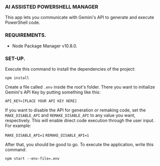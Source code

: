 ### AI ASSISTED POWERSHELL MANAGER

This app lets you communicate with Gemini's API to generate and execute PowerShell code.

### REQUIREMENTS.

- Node Package Manager v10.8.0.

### SET-UP.

Execute this command to install the dependencies of the project:

```npm install```

Create a file called ```.env``` inside the root's folder. There you want to initialize Gemini's API Key by putting something like this:

```API_KEY=[PLACE YOUR API KEY HERE]```

If you want to disable the API for generation or remaking code, set the ```MAKE_DISABLE_API``` and ```REMAKE_DISABLE_API``` to any value you want, respectively. This will enable direct code execution through the user input. For example:

```MAKE_DISABLE_API=1```
```REMAKE_DISABLE_API=1```

After that, you should be good to go. To execute the application, write this command:

```npm start --env-file=.env```